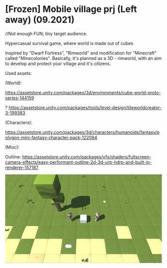 # [Frozen] Mobile village prj (Left away) (09.2021)

//Not enough FUN; tiny target audience.

Hypercasual survival game, where world is made out of cubes

Inspired by "Dwarf Fortress", "Rimworld" and modification for "Minecraft" called "Minecolonies".
Basically, it's planned as a 3D - rimworld, with an aim to develop and protect your village and it's citizens.

Used assets:

(World): 

https://assetstore.unity.com/packages/3d/environments/cube-world-proto-series-144159

? https://assetstore.unity.com/packages/tools/level-design/tileworldcreator-3-199383


(Characters):

https://assetstore.unity.com/packages/3d/characters/humanoids/fantasy/polygon-mini-fantasy-character-pack-122084


(Misc):

Outline: https://assetstore.unity.com/packages/vfx/shaders/fullscreen-camera-effects/easy-performant-outline-2d-3d-urp-hdrp-and-built-in-renderer-157187


<img src="https://github.com/avdevmain/LeftAway/blob/main/leftAwayLastState.png"  title="Latest screenshot">
